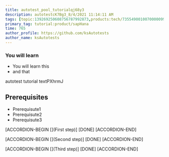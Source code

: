 ```yaml
---
title: autotest_pool_tutorialqj68y3
description: autotestcK7Bg3_8/4/2021 11:14:11 AM
tags: [topic:139269250608756787992873,products:tech/73554900100700000996,tutorial:experience/advanced]
primary_tag: tutorial:product/sapHana
time: 765
author_profile: https://github.com/ksAutotests
author_name: ksAutotests
---
```

### You will learn
- You will learn this
- and that

autotest tutorial textPXhrmJ

## Prerequisites
- Prerequisute1
- Prerequisute2
- Prerequisute3

[ACCORDION-BEGIN [](First step)]
[DONE]
[ACCORDION-END]

[ACCORDION-BEGIN [](Second step)]
[DONE]
[ACCORDION-END]

[ACCORDION-BEGIN [](Third step)]
[DONE]
[ACCORDION-END]

